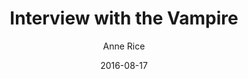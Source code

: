 ---
layout: post
title: Interview with the Vampire
source: interview-with-the-vampire
author: Anne Rice
edition: Kindle
date: 2016-08-17
tags:
  - fiction
---